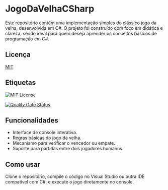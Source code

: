 
# JogoDaVelhaCSharp

Este repositório contém uma implementação simples do clássico jogo da velha, desenvolvida em C#. O projeto foi construído com foco em didática e clareza, sendo ideal para quem deseja aprender os conceitos básicos de programação em C#.

## Licença

[MIT](https://choosealicense.com/licenses/mit/)


## Etiquetas

[![MIT License](https://img.shields.io/badge/License-MIT-green.svg)](https://choosealicense.com/licenses/mit/)

 [![Quality Gate Status](https://sonarcloud.io/api/project_badges/measure?project=samorysundjata_JogoDaVelhaCSharp&metric=alert_status)](https://sonarcloud.io/summary/new_code?id=samorysundjata_JogoDaVelhaCSharp)


## Funcionalidades

- Interface de console interativa.
- Regras básicas do jogo da velha.
- Mecanismo para verificar o vencedor ou empate.
- Suporte para partidas entre dois jogadores humanos.


## Como usar

Clone o repositório, compile o código no Visual Studio ou outra IDE compatível com C#, e execute o jogo diretamente no console.

